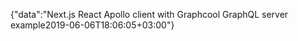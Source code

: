 {"data":"Next.js React Apollo client with Graphcool GraphQL server example2019-06-06T18:06:05+03:00"}
